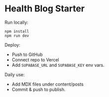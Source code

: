 # Health Blog Starter

Run locally:
```
npm install
npm run dev
```

Deploy:
- Push to GitHub
- Connect repo to Vercel
- Add `SUPABASE_URL` and `SUPABASE_KEY` env vars.

Daily use:
- Add MDX files under content/posts
- Commit & push to publish.
